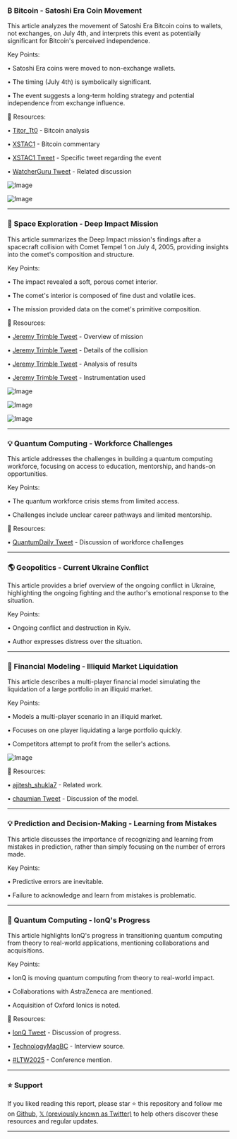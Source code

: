 ### ₿ Bitcoin - Satoshi Era Coin Movement

This article analyzes the movement of Satoshi Era Bitcoin coins to wallets, not exchanges, on July 4th, and interprets this event as potentially significant for Bitcoin's perceived independence.

Key Points:

•  Satoshi Era coins were moved to non-exchange wallets.


•  The timing (July 4th) is symbolically significant.


•  The event suggests a long-term holding strategy and potential independence from exchange influence.


🔗 Resources:

• [Titor_Tt0](https://x.com/Titor_Tt0) - Bitcoin analysis

• [XSTAC1](https://x.com/XSTAC1) - Bitcoin commentary

• [XSTAC1 Tweet](https://x.com/XSTAC1/status/1941382636926349471) -  Specific tweet regarding the event

• [WatcherGuru Tweet](https://x.com/WatcherGuru/status/1941167512491864554) - Related discussion


![Image](https://pbs.twimg.com/media/GvBpkHpWMAAyXYJ?format=jpg&name=small)

![Image](https://pbs.twimg.com/media/GvBpkHoXIAEuvw0?format=jpg&name=small)


---

### 🚀 Space Exploration - Deep Impact Mission

This article summarizes the Deep Impact mission's findings after a spacecraft collision with Comet Tempel 1 on July 4, 2005, providing insights into the comet's composition and structure.

Key Points:

•  The impact revealed a soft, porous comet interior.


•  The comet's interior is composed of fine dust and volatile ices.


•  The mission provided data on the comet's primitive composition.



🔗 Resources:

• [Jeremy Trimble Tweet](https://x.com/jeremyntrimble/status/1941281278357381510) - Overview of mission

• [Jeremy Trimble Tweet](https://x.com/jeremyntrimble/status/1941282732719603969) - Details of the collision

• [Jeremy Trimble Tweet](https://x.com/jeremyntrimble/status/1941284678217912724) - Analysis of results

• [Jeremy Trimble Tweet](https://x.com/jeremyntrimble/status/1941282369870409992) - Instrumentation used


![Image](https://pbs.twimg.com/tweet_video_thumb/GvDQ-SqXQAAVfAS.jpg)

![Image](https://pbs.twimg.com/media/GvDSTpOXMAAJ11v?format=jpg&name=small)

![Image](https://pbs.twimg.com/media/GvDR-lbWIAAlvYl?format=jpg&name=small)


---

### 💡 Quantum Computing - Workforce Challenges

This article addresses the challenges in building a quantum computing workforce, focusing on access to education, mentorship, and hands-on opportunities.

Key Points:

•  The quantum workforce crisis stems from limited access.


•  Challenges include unclear career pathways and limited mentorship.



🔗 Resources:

• [QuantumDaily Tweet](https://x.com/QuantumDaily/status/1941029204151197882) - Discussion of workforce challenges


---

### 🌎 Geopolitics - Current Ukraine Conflict

This article provides a brief overview of the ongoing conflict in Ukraine, highlighting the ongoing fighting and the author's emotional response to the situation.

Key Points:

•  Ongoing conflict and destruction in Kyiv.


•  Author expresses distress over the situation.

---

### 🤖 Financial Modeling - Illiquid Market Liquidation

This article describes a multi-player financial model simulating the liquidation of a large portfolio in an illiquid market.

Key Points:

•  Models a multi-player scenario in an illiquid market.


•  Focuses on one player liquidating a large portfolio quickly.


•  Competitors attempt to profit from the seller's actions.


![Image](https://pbs.twimg.com/media/GRa666mX0AANNon?format=png&name=small)

🔗 Resources:

• [ajitesh_shukla7](https://x.com/ajitesh_shukla7) - Related work.

• [chaumian Tweet](https://x.com/chaumian/status/1807837915340304433) - Discussion of the model.


---

### 💡  Prediction and  Decision-Making - Learning from Mistakes

This article discusses the importance of recognizing and learning from mistakes in prediction, rather than simply focusing on the number of errors made.

Key Points:

•  Predictive errors are inevitable.


•  Failure to acknowledge and learn from mistakes is problematic.

---

### 🚀 Quantum Computing - IonQ's Progress

This article highlights IonQ's progress in transitioning quantum computing from theory to real-world applications, mentioning collaborations and acquisitions.

Key Points:

•  IonQ is moving quantum computing from theory to real-world impact.


•  Collaborations with AstraZeneca are mentioned.


•  Acquisition of Oxford Ionics is noted.


🔗 Resources:

• [IonQ Tweet](https://x.com/IonQ_Inc/status/1940820464697520545) - Discussion of progress.

• [TechnologyMagBC](https://x.com/TechnologyMagBC) - Interview source.

• [#LTW2025](https://x.com/hashtag/LTW2025?src=hashtag_click) - Conference mention.


---

### ⭐️ Support

If you liked reading this report, please star ⭐️ this repository and follow me on [Github](https://github.com/Drix10), [𝕏 (previously known as Twitter)](https://x.com/DRIX_10_) to help others discover these resources and regular updates.

---
